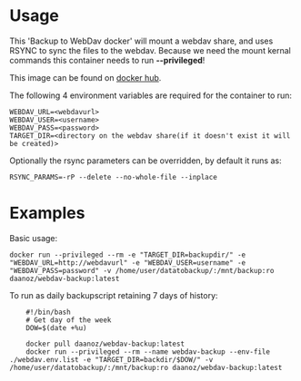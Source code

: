 # Usage
This 'Backup to WebDav docker' will mount a webdav share, and uses RSYNC to sync the files to the webdav. Because we need the mount kernal commands this container needs to run __--privileged__!

This image can be found on [docker hub](https://hub.docker.com/r/daanoz/webdav-backup/).

The following 4 environment variables are required for the container to run:

    WEBDAV_URL=<webdavurl>
    WEBDAV_USER=<username>
    WEBDAV_PASS=<password>
    TARGET_DIR=<directory on the webdav share(if it doesn't exist it will be created)>

Optionally the rsync parameters can be overridden, by default it runs as:

    RSYNC_PARAMS=-rP --delete --no-whole-file --inplace

# Examples

Basic usage:

    docker run --privileged --rm -e "TARGET_DIR=backupdir/" -e "WEBDAV_URL=http://webdavurl" -e "WEBDAV_USER=username" -e "WEBDAV_PASS=password" -v /home/user/datatobackup/:/mnt/backup:ro daanoz/webdav-backup:latest

To run as daily backupscript retaining 7 days of history:

        #!/bin/bash
        # Get day of the week
        DOW=$(date +%u)

        docker pull daanoz/webdav-backup:latest
        docker run --privileged --rm --name webdav-backup --env-file ./webdav.env.list -e "TARGET_DIR=backdir/$DOW/" -v /home/user/datatobackup/:/mnt/backup:ro daanoz/webdav-backup:latest
